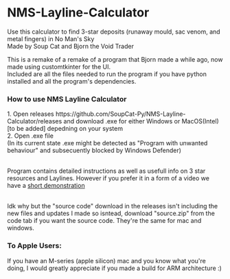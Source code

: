 # NMS-Layline-Calculator
Use this calculator to find 3-star deposits (runaway mould, sac venom, and metal fingers) in No Man's Sky <br />
Made by Soup Cat and Bjorn the Void Trader <br />

This is a remake of a remake of a program that Bjorn made a while ago, now made using customtkinter for the UI. <br />
Included are all the files needed to run the program if you have python installed and all the program's dependencies. <br />

<h3>How to use NMS Layline Calculator</h3> 
1. Open releases https://github.com/SoupCat-Py/NMS-Layline-Calculator/releases and download .exe for either Windows or MacOS(Intel)[to be added] depedning on your system <br />
2. Open .exe file  <br />
(In its current state .exe might be detected as "Program with unwanted behaviour" and subsecuently blocked by Windows Defender) <br />

<br>Program contains detailed instructions as well as usefull info on 3 star resources and Laylines. However if you prefer it in a form of a video we have a [short demonstration](https://www.youtube.com/watch?v=Ec8QN39GNB8) <br />

<br>Idk why but the "source code" download in the releases isn't including the new files and updates I made so isntead, download "source.zip" from the code tab if you want the source code. They're the same for mac and windows. <br />

<h3>To Apple Users:</h3>
If you have an M-series (apple silicon) mac and you know what you're doing, I would greatly appreciate if you made a build for ARM architecture :)
